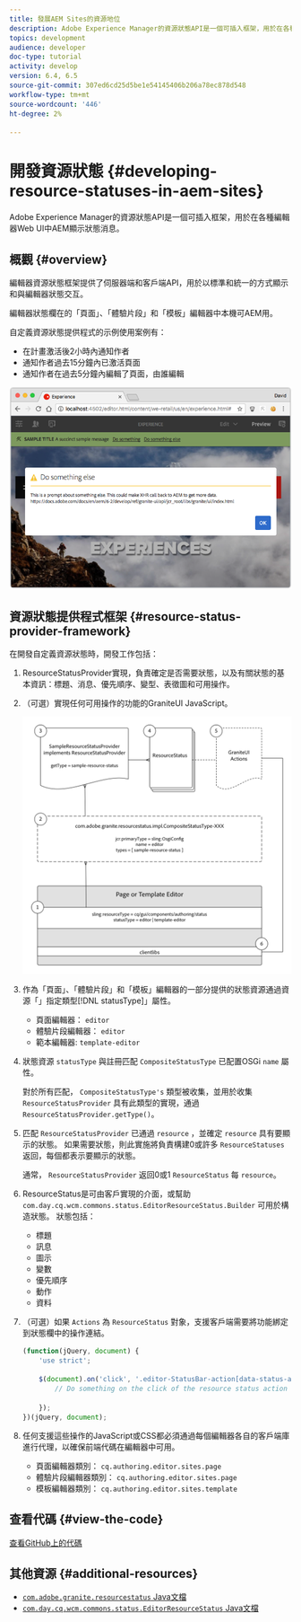 ```yaml
---
title: 發展AEM Sites的資源地位
description: Adobe Experience Manager的資源狀態API是一個可插入框架，用於在各種編輯器Web UI中AEM顯示狀態消息。
topics: development
audience: developer
doc-type: tutorial
activity: develop
version: 6.4, 6.5
source-git-commit: 307ed6cd25d5be1e54145406b206a78ec878d548
workflow-type: tm+mt
source-wordcount: '446'
ht-degree: 2%

---
```



# 開發資源狀態 {#developing-resource-statuses-in-aem-sites}

Adobe Experience Manager的資源狀態API是一個可插入框架，用於在各種編輯器Web UI中AEM顯示狀態消息。

## 概觀 {#overview}

編輯器資源狀態框架提供了伺服器端和客戶端API，用於以標準和統一的方式顯示和與編輯器狀態交互。

編輯器狀態欄在的「頁面」、「體驗片段」和「模板」編輯器中本機可AEM用。

自定義資源狀態提供程式的示例使用案例有：

* 在計畫激活後2小時內通知作者
* 通知作者過去15分鐘內已激活頁面
* 通知作者在過去5分鐘內編輯了頁面，由誰編輯

![AEM編輯器資源狀態概述](assets/sample-editor-resource-status-screenshot.png)

## 資源狀態提供程式框架 {#resource-status-provider-framework}

在開發自定義資源狀態時，開發工作包括：

1. ResourceStatusProvider實現，負責確定是否需要狀態，以及有關狀態的基本資訊：標題、消息、優先順序、變型、表徵圖和可用操作。
2. （可選）實現任何可用操作的功能的GraniteUI JavaScript。

   ![資源狀態體系](assets/sample-editor-resource-status-application-architecture.png)

3. 作為「頁面」、「體驗片段」和「模板」編輯器的一部分提供的狀態資源通過資源「」指定類型[!DNL statusType]」屬性。

   * 頁面編輯器： `editor`
   * 體驗片段編輯器： `editor`
   * 範本編輯器: `template-editor`

4. 狀態資源 `statusType` 與註冊匹配 `CompositeStatusType` 已配置OSGi `name` 屬性。

   對於所有匹配， `CompositeStatusType's` 類型被收集，並用於收集 `ResourceStatusProvider` 具有此類型的實現，通過 `ResourceStatusProvider.getType()`。

5. 匹配 `ResourceStatusProvider` 已通過 `resource` ，並確定 `resource` 具有要顯示的狀態。 如果需要狀態，則此實施將負責構建0或許多 `ResourceStatuses` 返回，每個都表示要顯示的狀態。

   通常， `ResourceStatusProvider` 返回0或1 `ResourceStatus` 每 `resource`。

6. ResourceStatus是可由客戶實現的介面，或幫助 `com.day.cq.wcm.commons.status.EditorResourceStatus.Builder` 可用於構造狀態。 狀態包括：

   * 標題
   * 訊息
   * 圖示
   * 變數
   * 優先順序
   * 動作
   * 資料

7. （可選）如果 `Actions` 為 `ResourceStatus` 對象，支援客戶端需要將功能綁定到狀態欄中的操作連結。

   ```js
   (function(jQuery, document) {
       'use strict';
   
       $(document).on('click', '.editor-StatusBar-action[data-status-action-id="do-something"]', function () {
           // Do something on the click of the resource status action
   
       });
   })(jQuery, document);
   ```

8. 任何支援這些操作的JavaScript或CSS都必須通過每個編輯器各自的客戶端庫進行代理，以確保前端代碼在編輯器中可用。

   * 頁面編輯器類別： `cq.authoring.editor.sites.page`
   * 體驗片段編輯器類別： `cq.authoring.editor.sites.page`
   * 模板編輯器類別： `cq.authoring.editor.sites.template`

## 查看代碼 {#view-the-code}

[查看GitHub上的代碼](https://github.com/Adobe-Consulting-Services/acs-aem-samples/tree/master/bundle/src/main/java/com/adobe/acs/samples/resourcestatus/impl/SampleEditorResourceStatusProvider.java)

## 其他資源 {#additional-resources}

* [`com.adobe.granite.resourcestatus` Java文檔](https://helpx.adobe.com/experience-manager/6-5/sites/developing/using/reference-materials/javadoc/com/adobe/granite/resourcestatus/package-summary.html)
* [`com.day.cq.wcm.commons.status.EditorResourceStatus` Java文檔](https://helpx.adobe.com/experience-manager/6-5/sites/developing/using/reference-materials/javadoc/com/day/cq/wcm/commons/status/EditorResourceStatus.html)
